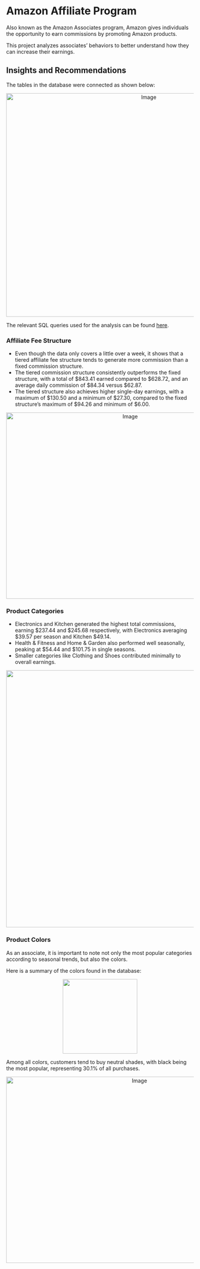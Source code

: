 # Amazon Affiliate Program 

Also known as the Amazon Associates program, Amazon gives individuals the opportunity to earn commissions by promoting Amazon products.

This project analyzes associates’ behaviors to better understand how they can increase their earnings.

## Insights and Recommendations

The tables in the database were connected as shown below:
<p align="center">
  <img width="750" height="600" alt="Image" src="https://github.com/user-attachments/assets/e4bc992d-a109-4fa2-9f27-afa028ab0bd1" />
</p>

The relevant SQL queries used for the analysis can be found [here](https://github.com/habishua/Amazon_Affiliate_Earnings/tree/db866965a5f460a532a8ffec56b10bdd65916078/amazon_affiliate_code).

### Affiliate Fee Structure

- Even though the data only covers a little over a week, it shows that a tiered affiliate fee structure tends to generate more commission than a fixed commission structure.
- The tiered commission structure consistently outperforms the fixed structure, with a total of $843.41 earned compared to $628.72, and an average daily commission of $84.34 versus $62.87.
- The tiered structure also achieves higher single-day earnings, with a maximum of $130.50 and a minimum of $27.30, compared to the fixed structure’s maximum of $94.26 and minimum of $6.00.
<p align="center">
  <img width="650" height="500" alt="Image" src="https://github.com/user-attachments/assets/abd5da89-a1b3-4b73-bcd0-e8053b011fc4" />
</p>

### Product Categories 
- Electronics and Kitchen generated the highest total commissions, earning $237.44 and $245.68 respectively, with Electronics averaging $39.57 per season and Kitchen $49.14.
- Health & Fitness and Home & Garden also performed well seasonally, peaking at $54.44 and $101.75 in single seasons.
- Smaller categories like Clothing and Shoes contributed minimally to overall earnings.
<p align="center">
  <img width="1491" height="690" alt="Image" src="https://github.com/user-attachments/assets/853c8f1e-30be-46c3-ab64-d13f7a58cd4d" />
</p>

### Product Colors

As an associate, it is important to note not only the most popular categories according to seasonal trends, but also the colors.

Here is a summary of the colors found in the database:
<p align="center">
  <img src="https://github.com/user-attachments/assets/170d68f4-130b-4339-acaf-b484e40f2179" width="200">
</p>

Among all colors, customers tend to buy neutral shades, with black being the most popular, representing 30.1% of all purchases.
<p align="center">
  <img width="700" height="500" alt="Image" src="https://github.com/user-attachments/assets/0f4d1ab4-6754-42e2-8238-1c507277ce54" />
</p>
